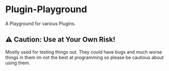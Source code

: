 # Plugin-Playground
A Playground for various Plugins.
## ⚠️ Caution: Use at Your Own Risk!
Mostly used for testing things out. They could have bugs and much worse things in them im not the best at programming so please be cautious about using them.
